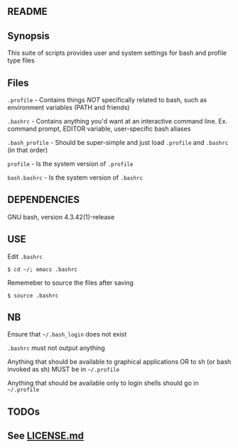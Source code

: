##  README


##  Synopsis   
This suite of scripts provides user and system settings for bash and profile type files


##  Files

```.profile``` - Contains things *NOT* specifically related to bash, such as environment variables (PATH and friends)

```.bashrc```  - Contains anything you'd want at an interactive command line.  Ex. command prompt, EDITOR variable, user-specific bash aliases

```.bash_profile``` - Should be super-simple and just load ```.profile``` and ```.bashrc``` (in that order)

```profile``` - Is the system version of ```.profile```

```bash.bashrc``` - Is the system version of ```.bashrc```


##  DEPENDENCIES
GNU bash, version 4.3.42(1)-release 


##  USE
Edit ```.bashrc```
```
$ cd ~/; emacs .bashrc
```
Rememeber to source the files after saving
```
$ source .bashrc
```


##  NB
Ensure that ```~/.bash_login``` does not exist

```.bashrc``` must not output anything

Anything that should be available to graphical applications OR to sh (or bash invoked as sh) MUST be in ```~/.profile```

Anything that should be available only to login shells should go in ```~/.profile```


##  TODOs


## See [LICENSE.md](docs/LICENSE.md)

